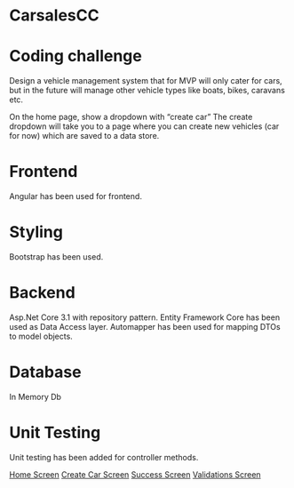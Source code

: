 # CarsalesCC
# Coding challenge
Design a vehicle management system that for MVP will only cater for cars, but
in the future will manage other vehicle types like boats, bikes, caravans etc.

On the home page, show a dropdown with “create car” The create dropdown
will take you to a page where you can create new vehicles (car for now) which
are saved to a data store.

# Frontend
Angular has been used for frontend. 

# Styling
Bootstrap has been used.

# Backend
Asp.Net Core 3.1 with repository pattern. Entity Framework Core has been used  as Data Access layer.
Automapper has been used for mapping DTOs to model objects.

# Database
In Memory Db 

# Unit Testing 
Unit testing has been added for controller methods.


[Home Screen](https://github.com/AbhishekAzad08/CarsalesCC/blob/master/CarsalesCC/ClientApp/src/assets/images/home.PNG)
[Create Car Screen](https://github.com/AbhishekAzad08/CarsalesCC/blob/master/CarsalesCC/ClientApp/src/assets/images/CreateCar.PNG)
[Success Screen](https://github.com/AbhishekAzad08/CarsalesCC/blob/master/CarsalesCC/ClientApp/src/assets/images/Succes.PNG)
[Validations Screen](https://github.com/AbhishekAzad08/CarsalesCC/blob/master/CarsalesCC/ClientApp/src/assets/images/Validations.PNG)
